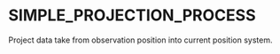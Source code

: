 # SIMPLE_PROJECTION_PROCESS
Project data take from observation position into current position system.
